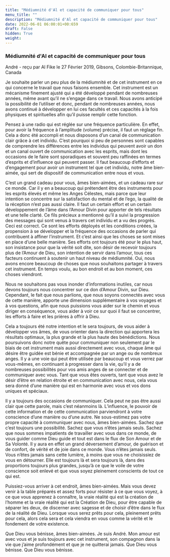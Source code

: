 ```yaml
---
title: "Médiumnité d'Al et capacité de communiquer pour tous"
menu_title: ""
description: "Médiumnité d'Al et capacité de communiquer pour tous"
date: 2022-06-01 06:00:01+00:659
draft: False
hidden: True
weight:
---
```

### Médiumnité d'Al et capacité de communiquer pour tous

André - reçu par Al Fike le 27 Février 2019, Gibsons, Colombie-Britannique, Canada

Je souhaite parler un peu plus de la médiumnité et de cet instrument en ce qui concerne le travail que nous faisons ensemble. Cet instrument est un mécanisme finement ajusté qui a été développé pendant de nombreuses années, même avant qu’il ne s’engage dans ce travail. Nous avons anticipé la possibilité de l’utiliser et donc, pendant de nombreuses années, nous avons continué à développer en lui ces facultés et ces capacités à la fois physiques et spirituelles afin qu’il puisse remplir cette fonction.

Pensez à une radio qui est réglée sur une fréquence particulière. En effet, pour avoir la fréquence à l’amplitude (volume) précise, il faut un réglage fin. Cela a donc été accompli et nous disposons d’un canal de communication clair grâce à cet individu. C’est pourquoi si peu de personnes sont capables de comprendre les différences entre les individus qui peuvent avoir un don et un canal ouvert de communication avec les esprits, mais dont les occasions de le faire sont sporadiques et souvent peu raffinées en termes d’esprits et d’influence qui peuvent passer. Il faut beaucoup d’efforts et d’engagement pour avoir un instrument tel que cet individu, notre âme bien-aimée, qui sert de dispositif de communication entre nous et vous.

C’est un grand cadeau pour vous, âmes bien-aimées, et un cadeau rare sur ce monde. Car il y en a beaucoup qui prétendent être des instruments pour les esprits élevés et même les Anges Célestes, mais parce que leur intention se concentre sur la satisfaction du mental et de l’ego, la qualité de la réception n’est pas aussi claire. Il faut un certain effort et un certain développement de l’âme dans l’Amour Divin pour apporter de tels résultats et une telle clarté. Ce fils précieux a mentionné qu’il a suivi la progression des messages qui sont venus à travers cet individu et a vu des progrès. Ceci est correct. Ce sont les efforts déployés et les conditions créées, la propension à se développer et la fréquence des occasions de parler qui contribuent à affiner l’instrument. Et c’est ainsi que les choses se sont mises en place d’une belle manière. Ses efforts ont toujours été pour le plus haut, son insistance pour que la vérité soit dite, son désir de recevoir toujours plus de l’Amour de Dieu, son intention de servir dans l’amour, tous ces facteurs continuent à soutenir un haut niveau de médiumnité. Oui, nous avons encore beaucoup de choses que nous souhaitons partager à travers cet instrument. En temps voulu, au bon endroit et au bon moment, ces choses viendront.

Nous ne souhaitons pas vous inonder d’informations inutiles, car nous devons toujours nous concentrer sur ce don d’Amour Divin, sur Dieu. Cependant, le fait que nous parlions, que nous soyons connectés avec vous de cette manière, apporte une dimension supplémentaire à vos voyages et à vos questions, afin que nous puissions vous aider sur le chemin et vous diriger en conséquence, vous aider à voir ce sur quoi il faut se concentrer, les efforts à faire et les prières à offrir à Dieu.

Cela a toujours été notre intention et le sera toujours, de vous aider à développer vos âmes, de vous orienter dans la direction qui apportera les résultats optimaux, la plus grande et la plus haute des bénédictions. Nous poursuivons donc notre quête pour communiquer non seulement par le biais de cet instrument mais aussi directement avec vous, chaque âme qui désire être guidée est bénie et accompagnée par un ange ou de nombreux anges. Il y a une voie qui peut être utilisée par beaucoup et vous verrez par vous-mêmes, en continuant à progresser dans la vie, qu’il y a de nombreuses possibilités pour vos amis anges de se connecter et de communiquer avec vous. Tant que vous êtes ouverts, tant que vous avez le désir d’être en relation étroite et en communication avec nous, cela vous sera donné d’une manière qui est en harmonie avec vous et vos dons uniques et spéciaux.

Il y a toujours des occasions de communiquer. Cela peut ne pas être aussi clair que cette parole, mais c’est néanmoins là. L’influence, le pouvoir de cette information et de cette communication parviendront à votre conscience d’une manière ou d’une autre. Ne sous-estimez pas votre propre capacité à communiquer avec nous, âmes bien-aimées. Sachez que c’est toujours une possibilité. Sachez que vous n’êtes jamais seuls. Sachez que nous sommes impatients de travailler avec vous dans ce monde, de vous guider comme Dieu guide et tout est dans le flux de Son Amour et de Sa Volonté. Il y aura en effet un grand déversement d’amour, de guérison et de confort, de vérité et de joie dans ce monde. Vous n’êtes jamais seuls. Vous n’êtes jamais sans cette lumière, à moins que vous ne choisissiez de vous en détourner. Elle est toujours là et sera toujours là, dans des proportions toujours plus grandes, jusqu’à ce que le voile de votre conscience soit enlevé et que vous soyez pleinement conscients de tout ce qui est.

Puissiez-vous arriver à cet endroit, âmes bien-aimées. Mais vous devez venir à la table préparés et assez forts pour résister à ce que vous voyez, à ce que vous apprenez à connaître, la vraie réalité qui est la création de l’homme et la vraie réalité qui est la Création de Dieu, pour être capable de séparer les deux, de discerner avec sagesse et de choisir d’être dans le flux de la réalité de Dieu. Lorsque vous serez prêts pour cela, pleinement prêts pour cela, alors cela sera et cela viendra en vous comme la vérité et le fondement de votre existence.

Que Dieu vous bénisse, âmes bien-aimées. Je suis André. Mon amour est avec vous et je suis toujours avec cet instrument, son compagnon dans la vie que j’aime profondément et que je ne quitterai jamais. Que Dieu vous bénisse. Que Dieu vous bénisse.




